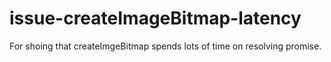 # issue-createImageBitmap-latency
For shoing that createImgeBitmap spends lots of time on resolving promise.
